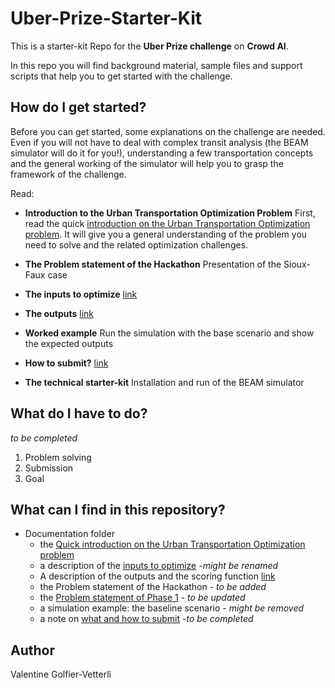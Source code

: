 # Uber-Prize-Starter-Kit

This is a starter-kit Repo for the **Uber Prize challenge** on **Crowd AI**. 

In this repo you will find background material, sample files and support scripts that help you to get started with the challenge.

## How do I get started?

Before you can get started, some explanations on the challenge are needed. Even if you will not have to deal with complex transit analysis (the BEAM simulator will do it for you!), understanding a few transportation concepts and the general working of the simulator will help you to grasp the framework of the challenge. 

Read:
  * **Introduction to the Urban Transportation Optimization Problem** First, read the quick [introduction on the Urban Transportation Optimization problem](https://github.com/vgolfier/Uber-Prize-Starter-Kit-/blob/master/docs/Introduction_transportation_problem.md). It will give you a general understanding of the problem you need to solve and the related optimization challenges. 

  * **The Problem statement of the Hackathon** Presentation of the Sioux-Faux case
  
  * **The inputs to optimize** [link](https://github.com/vgolfier/Uber-Prize-Starter-Kit-/blob/master/docs/Technical-starter-kit.md)
  
  * **The outputs** [link](https://github.com/vgolfier/Uber-Prize-Starter-Kit-/blob/master/docs/Understanding%20the%20outputs%20and%20the%20scoring%20function)
  
  * **Worked example** Run the simulation with the base scenario and show the expected outputs
  
  * **How to submit?** [link](https://github.com/vgolfier/Uber-Prize-Starter-Kit-/blob/master/docs/What_and_how_to_submit)
  
  * **The technical starter-kit** Installation and run of the BEAM simulator
 

## What do I have to do?
*to be completed*
1. Problem solving
2. Submission
3. Goal

## What can I find in this repository?

* Documentation folder 
  * the [Quick introduction on the Urban Transportation Optimization problem](https://github.com/vgolfier/Uber-Prize-Starter-Kit-/blob/master/docs/Introduction_transportation_problem.md)
  * a description of the [inputs to optimize](https://github.com/vgolfier/Uber-Prize-Starter-Kit-/blob/master/docs/Technical-starter-kit.md) -*might be renamed*
  * A description of the outputs and the scoring function [link](https://github.com/vgolfier/Uber-Prize-Starter-Kit-/blob/master/docs/Understanding%20the%20outputs%20and%20the%20scoring%20function)
  * the Problem statement of the Hackathon - *to be added*
  * the [Problem statement of Phase 1](https://github.com/vgolfier/Uber-Prize-Starter-Kit-/blob/master/docs/Problem_statement_Phase%20I.pdf) - *to be updated*
  * a simulation example: the baseline scenario - *might be removed*
  * a note on [what and how to submit](https://github.com/vgolfier/Uber-Prize-Starter-Kit-/blob/master/docs/What_and_how_to_submit) -*to be completed*
 

## Author
  Valentine Golfier-Vetterli
